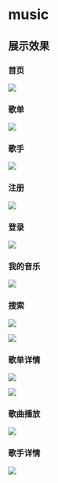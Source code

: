 # music

## 展示效果

### 首页

![](https://vip.helloimg.com/i/2024/08/31/66d31c41c5fbf.jpg)

### 歌单

![](https://vip.helloimg.com/i/2024/08/31/66d31c41dc58a.jpg)

### 歌手

![](https://vip.helloimg.com/i/2024/08/31/66d31c3e4492c.jpg)

### 注册

![](https://vip.helloimg.com/i/2024/08/31/66d31c3c931d3.jpg)

### 登录

![](https://vip.helloimg.com/i/2024/08/31/66d31c3e1d3c4.jpg)

### 我的音乐

![](https://vip.helloimg.com/i/2024/08/31/66d31c92eee0c.jpg)

### 搜索

![](https://vip.helloimg.com/i/2024/08/31/66d31c9186375.jpg)

![](https://vip.helloimg.com/i/2024/08/31/66d31c921b3be.jpg)

### 歌单详情

![](https://vip.helloimg.com/i/2024/08/31/66d31c90db842.jpg)

![](https://vip.helloimg.com/i/2024/08/31/66d31c8fc5ca7.jpg)

### 歌曲播放

![](https://vip.helloimg.com/i/2024/08/31/66d31d0d6a962.jpg)

### 歌手详情

![](https://vip.helloimg.com/i/2024/08/31/66d31d131e291.jpg)